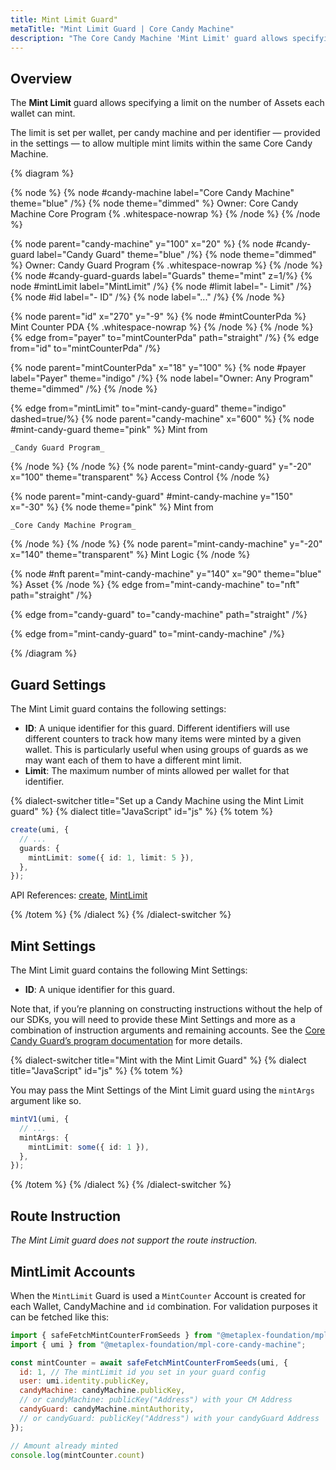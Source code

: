```yaml
---
title: Mint Limit Guard"
metaTitle: "Mint Limit Guard | Core Candy Machine"
description: "The Core Candy Machine 'Mint Limit' guard allows specifying a limit on the number of Assets each wallet can mint."
---
```


## Overview

The **Mint Limit** guard allows specifying a limit on the number of Assets each wallet can mint.

The limit is set per wallet, per candy machine and per identifier — provided in the settings — to allow multiple mint limits within the same Core Candy Machine.

{% diagram  %}

{% node %}
{% node #candy-machine label="Core Candy Machine" theme="blue" /%}
{% node theme="dimmed" %}
Owner: Core Candy Machine Core Program {% .whitespace-nowrap %}
{% /node %}
{% /node %}

{% node parent="candy-machine" y="100" x="20" %}
{% node #candy-guard label="Candy Guard" theme="blue" /%}
{% node theme="dimmed" %}
Owner: Candy Guard Program {% .whitespace-nowrap %}
{% /node %}
{% node #candy-guard-guards label="Guards" theme="mint" z=1/%}
{% node #mintLimit label="MintLimit" /%}
{% node #limit label="- Limit" /%}
{% node #id label="- ID" /%}
{% node label="..." /%}
{% /node %}

{% node parent="id" x="270" y="-9"  %}
{% node #mintCounterPda %}
Mint Counter PDA {% .whitespace-nowrap %}
{% /node %}
{% /node %}
{% edge from="payer" to="mintCounterPda" path="straight" /%}
{% edge from="id" to="mintCounterPda" /%}

{% node parent="mintCounterPda" x="18" y="100" %}
{% node #payer label="Payer" theme="indigo" /%}
{% node label="Owner: Any Program" theme="dimmed" /%}
{% /node %}

{% edge from="mintLimit" to="mint-candy-guard" theme="indigo" dashed=true/%}
{% node parent="candy-machine" x="600" %}
  {% node #mint-candy-guard theme="pink" %}
    Mint from

    _Candy Guard Program_
  {% /node %}
{% /node %}
{% node parent="mint-candy-guard" y="-20" x="100" theme="transparent" %}
  Access Control
{% /node %}

{% node parent="mint-candy-guard" #mint-candy-machine y="150" x="-30" %}
  {% node  theme="pink" %}
    Mint from 
    
    _Core Candy Machine Program_
  {% /node %}
{% /node %}
{% node parent="mint-candy-machine" y="-20" x="140" theme="transparent" %}
  Mint Logic
{% /node %}

{% node #nft parent="mint-candy-machine" y="140" x="90" theme="blue" %}
  Asset
{% /node %}
{% edge from="mint-candy-machine" to="nft" path="straight" /%}

{% edge from="candy-guard" to="candy-machine" path="straight" /%}

{% edge from="mint-candy-guard" to="mint-candy-machine" /%}

{% /diagram %}

## Guard Settings

The Mint Limit guard contains the following settings:

- **ID**: A unique identifier for this guard. Different identifiers will use different counters to track how many items were minted by a given wallet. This is particularly useful when using groups of guards as we may want each of them to have a different mint limit.
- **Limit**: The maximum number of mints allowed per wallet for that identifier.

{% dialect-switcher title="Set up a Candy Machine using the Mint Limit guard" %}
{% dialect title="JavaScript" id="js" %}
{% totem %}

```ts
create(umi, {
  // ...
  guards: {
    mintLimit: some({ id: 1, limit: 5 }),
  },
});
```

API References: [create](https://mpl-core-candy-machine.typedoc.metaplex.com/functions/create.html), [MintLimit](https://mpl-core-candy-machine.typedoc.metaplex.com/types/MintLimit.html)

{% /totem %}
{% /dialect %}
{% /dialect-switcher %}

## Mint Settings

The Mint Limit guard contains the following Mint Settings:

- **ID**: A unique identifier for this guard.

Note that, if you’re planning on constructing instructions without the help of our SDKs, you will need to provide these Mint Settings and more as a combination of instruction arguments and remaining accounts. See the [Core Candy Guard’s program documentation](https://github.com/metaplex-foundation/mpl-core-candy-machine/tree/main/programs/candy-guard#mintlimit) for more details.

{% dialect-switcher title="Mint with the Mint Limit Guard" %}
{% dialect title="JavaScript" id="js" %}
{% totem %}

You may pass the Mint Settings of the Mint Limit guard using the `mintArgs` argument like so.

```ts
mintV1(umi, {
  // ...
  mintArgs: {
    mintLimit: some({ id: 1 }),
  },
});
```

{% /totem %}
{% /dialect %}
{% /dialect-switcher %}

## Route Instruction

_The Mint Limit guard does not support the route instruction._

## MintLimit Accounts
When the `MintLimit` Guard is used a `MintCounter` Account is created for each Wallet, CandyMachine and `id` combination. For validation purposes it can be fetched like this:

```js
import { safeFetchMintCounterFromSeeds } from "@metaplex-foundation/mpl-core-candy-machine";
import { umi } from "@metaplex-foundation/mpl-core-candy-machine";

const mintCounter = await safeFetchMintCounterFromSeeds(umi, {
  id: 1, // The mintLimit id you set in your guard config
  user: umi.identity.publicKey,
  candyMachine: candyMachine.publicKey, 
  // or candyMachine: publicKey("Address") with your CM Address
  candyGuard: candyMachine.mintAuthority, 
  // or candyGuard: publicKey("Address") with your candyGuard Address
});

// Amount already minted
console.log(mintCounter.count)
```